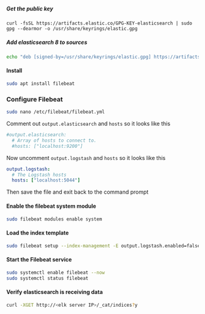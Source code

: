##### Get the public key
```
curl -fsSL https://artifacts.elastic.co/GPG-KEY-elasticsearch | sudo gpg --dearmor -o /usr/share/keyrings/elastic.gpg
```

##### Add elasticsearch 8 to sources
```bash
echo "deb [signed-by=/usr/share/keyrings/elastic.gpg] https://artifacts.elastic.co/packages/8.x/apt stable main" | sudo tee -a /etc/apt/sources.list.d/elastic-8.x.list
```

#### Install
```bash
sudo apt install filebeat
```

### Configure Filebeat
```bash
sudo nano /etc/filebeat/filebeat.yml
```

Comment out `output.elasticsearch` and `hosts` so it looks like this
```yml
#output.elasticsearch:
  # Array of hosts to connect to.
  #hosts: ["localhost:9200"]

```

Now uncomment  `output.logstash` and `hosts` so it looks like this
```yml
output.logstash:
  # The Logstash hosts
  hosts: ["localhost:5044"]

```

Then save the file and exit back to the command prompt

#### Enable the filebeat system module
```bash
sudo filebeat modules enable system
```

#### Load the index template
```bash
sudo filebeat setup --index-management -E output.logstash.enabled=false -E 'output.elasticsearch.hosts=["<Your elk server IP>:9200"]'
```

#### Start the Filebeat service
```bash
sudo systemctl enable filebeat --now
sudo systemctl status filebeat
```

#### Verify elasticsearch is receiving data
```bash
curl -XGET http://<elk server IP>/_cat/indices?y
```